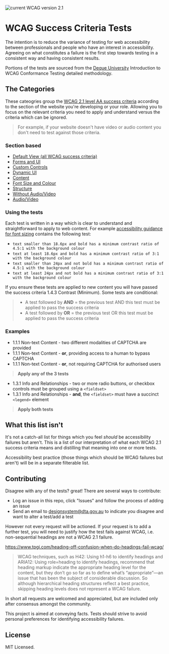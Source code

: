 ![current WCAG version 2.1](https://img.shields.io/badge/current%20version-WCAG%202.1-%230a5470?style=flat)
# WCAG Success Criteria Tests
The intention is to reduce the variance of testing for web accessibility between professionals and people who have an interest in accessibility. Agreeing on what constitutes a failure is the first step towards testing in a consistent way and having consistent results.

Portions of the tests are sourced from the [Deque University](https://dequeuniversity.com/) Introduction to WCAG Conformance Testing detailed methodology.

## The Categories
These cateogries group the [WCAG 2.1 level AA success criteria](https://www.w3.org/TR/WCAG21/) according to the section of the website you're developing or your role. Allowing you to focus on the relevant criteria you need to apply and understand versus the criteria which can be ignored. 

> For example, if your website doesn't have video or audio content you don't need to test against those criteria.

### Section based
- [Default View (all WCAG success criteria)](https://www.notion.so/5bf080c521c5486db8a4995cce275f1b?v=6ada80f459e74ac7aaca499beb1c66a4)
- [Forms and UI](https://www.notion.so/5bf080c521c5486db8a4995cce275f1b?v=12a87dc4da84412f99ecaae9fc0388c9)
- [Custom Controls](https://www.notion.so/5bf080c521c5486db8a4995cce275f1b?v=a56fc94a0ee14e6db16d3e3ede18d757)
- [Dynamic UI](https://www.notion.so/5bf080c521c5486db8a4995cce275f1b?v=902cc37b4b0242798ee0f664cbaf1ae7)
- [Content](https://www.notion.so/5bf080c521c5486db8a4995cce275f1b?v=76cb009968c0417ab7c55a205a7ed107)
- [Font Size and Colour](https://www.notion.so/5bf080c521c5486db8a4995cce275f1b?v=ec4067a1e3d146319b47b909b501388a)
- [Structure](https://www.notion.so/5bf080c521c5486db8a4995cce275f1b?v=9d87f6bbb00c436a8799cd0b46737f7e)
- [Without Audio/Video](https://www.notion.so/5bf080c521c5486db8a4995cce275f1b?v=60113a7cde9f4fadbec9dc274f3aa499)
- [Audio/Video](https://www.notion.so/5bf080c521c5486db8a4995cce275f1b?v=81b9d14ab0be47f28ae4760404187b6d)

### Using the tests
Each test is written in a way which is clear to understand and straightforward to apply to web content. For example [accessibility guidance for font sizing](https://www.notion.so/5bf080c521c5486db8a4995cce275f1b?v=ec4067a1e3d146319b47b909b501388a) contains the following test:
- `text smaller than 18.6px and bold has a minimum contrast ratio of 4.5:1 with the background colour`
- `text at least 18.6px and bold has a minimum contrast ratio of 3:1 with the background colour`
- `text smaller than 24px and not bold has a minimum contrast ratio of 4.5:1 with the background colour`
- `text at least 24px and not bold has a minimum contrast ratio of 3:1 with the background colour`

If you ensure these tests are applied to new content you will have passed the success criteria 1.4.3 Contrast (Minimum). 
Some tests are conditional:

> * A test followed by **AND** <other test> = the previous test AND this test must be applied to pass the success criteria
> * A test followed by **OR** <other test> = the previous test OR this test must be applied to pass the success criteria

### Examples

* 1.1.1 Non-text Content - two different modalities of CAPTCHA are provided
* 1.1.1 Non-text Content - **or**, providing access to a human to bypass CAPTCHA
* 1.1.1 Non-text Content - **or**, not requiring CAPTCHA for authorised users  
  
> **Apply any of the 3 tests**

* 1.3.1 Info and Relationships - two or more radio buttons, or checkbox controls must be grouped using a `<fieldset>`
* 1.3.1 Info and Relationships - **and**, the `<fieldset>` must have a succinct `<legend>` element  

> **Apply both tests**
  
## What this list isn't
It's not a catch-all list for things which you feel _should_ be accessibility failures but aren't. This is a list of our interpretation of what each WCAG 2.1 success criteria means and distilling that meaning into one or more tests. 
  
Accessibility best practice (those things which should be WCAG failures but aren't) will be in a separate filterable list.

## Contributing
Disagree with any of the tests? great! There are several ways to contribute:
- Log an issue in this repo, click "Issues" and follow the process of adding an issue
- Send an email to designsystem@dta.gov.au to indicate you disagree and want to alter a test/add a test

However not every request will be actioned. If your request is to add a further test, you will need to justify how the test fails against WCAG, i.e. non-sequential headings are not a WCAG 2.1 failure. 

https://www.tpgi.com/heading-off-confusion-when-do-headings-fail-wcag/
> WCAG techniques, such as H42: Using h1-h6 to identify headings and ARIA12: Using role=heading to identify headings, recommend that heading markup indicate the appropriate heading level for the content, but they don’t go so far as to define what’s “appropriate”—an issue that has been the subject of considerable discussion. So although hierarchical heading structures reflect a best practice, skipping heading levels does not represent a WCAG failure.

In short all requests are welcomed and appreciated, but are included only after consensus amongst the community. 
  
This project is aimed at conveying facts. Tests should strive to avoid personal preferences for identifying accessibility failures.

## License
MIT Licensed.
